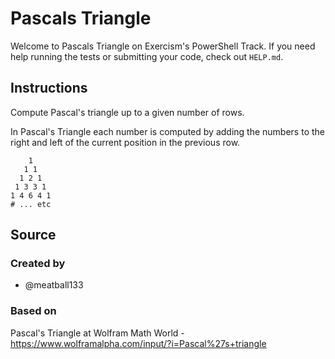 # Pascals Triangle

Welcome to Pascals Triangle on Exercism's PowerShell Track.
If you need help running the tests or submitting your code, check out `HELP.md`.

## Instructions

Compute Pascal's triangle up to a given number of rows.

In Pascal's Triangle each number is computed by adding the numbers to the right and left of the current position in the previous row.

```text
    1
   1 1
  1 2 1
 1 3 3 1
1 4 6 4 1
# ... etc
```

## Source

### Created by

- @meatball133

### Based on

Pascal's Triangle at Wolfram Math World - https://www.wolframalpha.com/input/?i=Pascal%27s+triangle